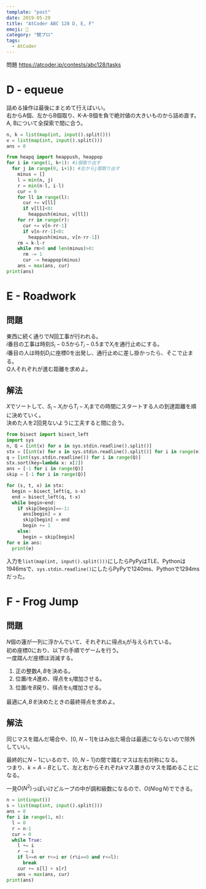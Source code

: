 ```yaml
---
template: "post"
date: 2019-05-29
title: "AtCoder ABC 128 D, E, F"
emoji: 🐎
category: "競プロ"
tags:
  - AtCoder
---
```


問題 <https://atcoder.jp/contests/abc128/tasks>

# D - equeue

詰める操作は最後にまとめて行えばいい。  
右からA個、左からB個取り、K-A-B個を負で絶対値の大きいものから詰め直す。  
A, Bについて全探索で間に合う。

```python
n, k = list(map(int, input().split()))
v = list(map(int, input().split()))
ans = 0

from heapq import heappush, heappop
for i in range(1, k+1): #i個取り出す
  for j in range(0, i+1): #左からj個取り出す
    minus = []
    l = min(n, j)
    r = min(n-l, i-l)
    cur = 0
    for ll in range(l):
      cur += v[ll]
      if v[ll]<0:
        heappush(minus, v[ll])
    for rr in range(r):
      cur += v[n-rr-1]
      if v[n-rr-1]<0:
        heappush(minus, v[n-rr-1])
    rm = k-l-r
    while rm>0 and len(minus)>0:
      rm -= 1
      cur -= heappop(minus)
    ans = max(ans, cur)
print(ans)
```

# E - Roadwork

## 問題

東西に続く通りで$N$回工事が行われる。  
$i$番目の工事は時刻$S_i-0.5$から$T_i-0.5$まで$X_i$を通行止めにする。  
$i$番目の人は時刻$D_i$に座標0を出発し、通行止めに差し掛かったら、そこで止まる。  
$Q$人それぞれが進む距離を求めよ。

## 解法

$X$でソートして、$S_i-X_i$から$T_i-X_i$までの時間にスタートする人の到達距離を順に決めていく。  
決めた人を2回見ないように工夫すると間に合う。

```python
from bisect import bisect_left
import sys
n, Q = [int(x) for x in sys.stdin.readline().split()]
stx = [[int(x) for x in sys.stdin.readline().split()] for i in range(n)]
q = [int(sys.stdin.readline()) for i in range(Q)]
stx.sort(key=lambda x: x[2])
ans = [-1 for i in range(Q)]
skip = [-1 for i in range(Q)]

for (s, t, x) in stx:
  begin = bisect_left(q, s-x)
  end = bisect_left(q, t-x)
  while begin<end:
    if skip[begin]==-1:
      ans[begin] = x
      skip[begin] = end
      begin += 1
    else:
      begin = skip[begin]
for e in ans:
  print(e)
```

入力を`list(map(int, input().split()))`にしたらPyPyはTLE、Pythonは1946msで、`sys.stdin.readline()`にしたらPyPyで1240ms、Pythonで1294msだった。

# F - Frog Jump

## 問題

$N$個の蓮が一列に浮かんでいて、それぞれに得点$s_i$が与えられている。  
初め座標0におり、以下の手順でゲームを行う。  
一度踏んだ座標は消滅する。

1. 正の整数$A, B$を決める。
2. 位置$i$を$A$進め、得点を$s_i$増加させる。
3. 位置$i$を$B$戻り、得点を$s_i$増加させる。 

最適に$A, Bを$決めたときの最終得点を求めよ。

## 解法

同じマスを踏んだ場合や、[0, $N-1$]をはみ出た場合は最適にならないので除外していい。

最終的に$N-1$にいるので、[0, $N-1$]の間で踏むマスは左右対称になる。  
つまり、$k=A-B$として、左と右からそれぞれ$k$マス置きのマスを踏めることになる。  

一見$O(N^2)$っぽいけどループの中が調和級数になるので、$O(N\log N)$でできる。  

```python
n = int(input())
s = list(map(int, input().split()))
ans = 0
for i in range(1, n):
  l = 0
  r = n-1
  cur = 0
  while True:
    l += i
    r -= i
    if l>=n or r<=i or (r%i==0 and r<=l):
      break
    cur += s[l] + s[r]
    ans = max(ans, cur)
print(ans)
```
